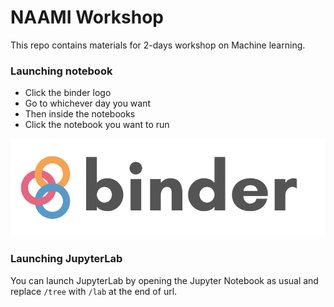 # NAAMI Workshop

This repo contains materials for 2-days workshop on Machine learning.

### Launching notebook

- Click the binder logo
- Go to whichever day you want
- Then inside the notebooks
- Click the notebook you want to run

[![Binder](binder.svg)](https://mybinder.org/v2/gh/sumanstats/naami_workshop/master)


### Launching JupyterLab

You can launch JupyterLab by opening the Jupyter Notebook as usual and replace  `/tree` with `/lab` at the end of url.